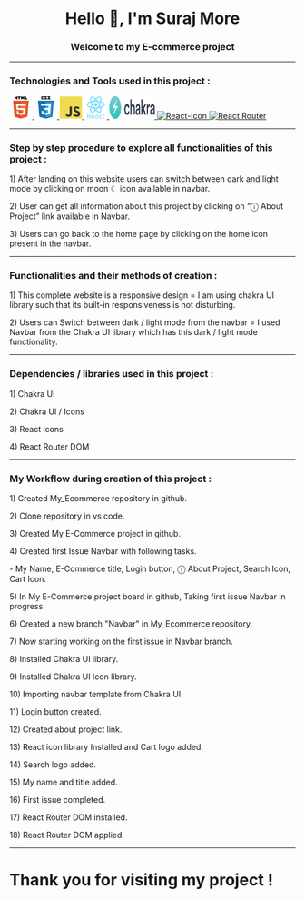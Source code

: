 <h1 align="center">Hello 👋, I'm Suraj More</h1>
<h3 align="center">Welcome to my E-commerce project</h3>

<hr>

<h3 align="left">Technologies and Tools used in this project :</h3>
<p align="left"> 
   <a href="https://developer.mozilla.org/en-US/docs/Web/HTML" target="_blank" rel="noreferrer"> <img src="https://raw.githubusercontent.com/devicons/devicon/master/icons/html5/html5-original-wordmark.svg" alt="HTML" width="40" height="40"/> </a> 
  <a href="https://developer.mozilla.org/en-US/docs/Web/CSS" target="_blank" rel="noreferrer"> <img src="https://raw.githubusercontent.com/devicons/devicon/master/icons/css3/css3-original-wordmark.svg" alt="CSS" width="40" height="40"/> </a> 
  <a href="https://developer.mozilla.org/en-US/docs/Web/JavaScript" target="_blank" rel="noreferrer"> <img src="https://raw.githubusercontent.com/devicons/devicon/master/icons/javascript/javascript-original.svg" alt="JavaScript" width="40" height="40"/> </a> 
  <a href="https://reactjs.org/docs/getting-started.html" target="_blank" rel="noreferrer"> <img src="https://raw.githubusercontent.com/devicons/devicon/master/icons/react/react-original-wordmark.svg" alt="React" width="40" height="40"/> </a> 
    <a href="https://chakra-ui.com/getting-started" target="_blank" rel="noreferrer"> <img src="https://raw.githubusercontent.com/chakra-ui/chakra-ui/main/media/logo-colored@2x.png?raw=true" alt="Chakra UI" width="80" height="40"/> </a> 
      <a href="https://react-icons.github.io/react-icons/" target="_blank" rel="noreferrer"> <img src="https://static.javatpoint.com/tutorial/reactjs/images/react-icons.png" alt="React-Icon" width="90" height="40"/> </a> 
      <a href="https://reactrouter.com/en/main" target="_blank" rel="noreferrer"> <img src="https://miro.medium.com/max/1200/1*sX8rBJBol5dBp5WIJQrYyw.png" alt="React Router" width="90" height="40"/> </a>
</p>
<hr/>
<h3> Step by step procedure to explore all functionalities of this project :</h3>
<p>1) After landing on this website users can switch between dark and light mode by clicking on moon ☾ icon available in navbar.</p>
<p>2) User can get all information about this project by clicking on “ⓘ About Project” link available in Navbar.</p>
<p>3) Users can go back to the home page by clicking on the home icon present in the navbar.</p>
<hr/>
<h3> Functionalities and their methods of creation :</h3>
<p>1) This complete website is a responsive design = I am using chakra UI library such that its built-in responsiveness is not disturbing.</p> 
<p>2) Users can Switch between dark / light mode from the navbar = I used Navbar from the Chakra UI library which has this dark / light mode functionality.</p>
<hr/>
<h3>Dependencies / libraries used in this project :</h3>
<p> 1) Chakra UI </p>
<p> 2) Chakra UI / Icons </p>
<p> 3) React icons </p>
<p> 4) React Router DOM </p>
<hr/>
<h3>My Workflow during creation of this project :</h3>
<p> 1) Created My_Ecommerce repository in github. 
<p> 2) Clone repository in vs code. 
<p> 3) Created My E-Commerce project in github.  
<p> 4) Created first Issue Navbar with following tasks. 
    <p>     - My Name,  E-Commerce title,  Login button, ⓘ About Project, Search Icon, Cart Icon. </p>
<p> 5) In My E-Commerce project board in github, Taking first issue Navbar in progress.
<p> 6) Created a new branch "Navbar" in My_Ecommerce repository.
<p> 7) Now starting working on the first issue in Navbar branch. 
<p> 8) Installed Chakra UI library. 
<p> 9) Installed Chakra UI Icon library.  
<p> 10) Importing navbar template from Chakra UI.
<p> 11) Login button created. 
<p> 12) Created about project link. 
<p> 13) React icon library Installed and Cart logo added.
<p> 14) Search logo added. 
<p> 15) My name and title added. 
<p> 16) First issue completed. 
<p> 17) React Router DOM installed. 
<p> 18) React Router DOM applied.
<hr/>
<h1> Thank you for visiting my project ! </h1>
